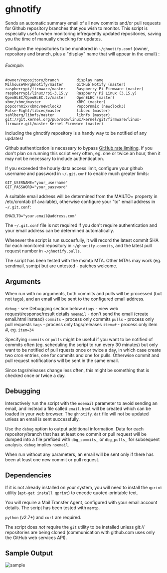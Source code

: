 ghnotify
========

Sends an automatic summary email of all new commits and/or pull requests for Github repository branches that you wish to monitor. This script is especially useful when monitoring infrequently updated repositories, saving you the time of manually checking for updates.

Configure the repositories to be monitored in `~/ghnotify.conf` (owner, repository and branch, plus a "display" name that will appear in the email) :

###### Example:
```
#owner/repository/branch        display name
MilhouseVH/ghnotify/master      GitHub Notify (master)
raspberrypi/firmware/master     Raspberry Pi Firmware (master)
raspberrypi/linux/rpi-3.15.y    Raspberry Pi Linux (3.15.y)
OpenELEC/OpenELEC.tv/master     OpenELEC (master)
xbmc/xbmc/master                XBMC (master)
popcornmix/xbmc/newclock3       Popcornmix (newclock3)
Pulse-Eight/libcec/master       libcec (master)
sahlberg/libnfs/master          libnfs (master)
git://git.kernel.org/pub/scm/linux/kernel/git/firmware/linux-firmware.git/master Kernel Firmware (master)
```

Including the ghnotify repository is a handy way to be notified of any updates!

Github authentication is necessary to bypass [GitHub rate limiting](https://developer.github.com/v3/rate_limit/). If you don't plan on running this script very often, eg. one or twice an hour, then it may not be necessary to include authentication.

If you exceeded the hourly data access limit, configure your github username and password in `~/.git.conf` to enable much greater limits:
```
GIT_USERNAME="your_username"
GIT_PASSWORD="your_password"
```

A suitable email address will be determined from the MAILTO= property in /etc/crontab (if available), otherwise configure your "to" email address in `~/.git.conf`:
```
EMAILTO="your.email@address.com"
```

The `~/.git.conf` file is not required if you don't require authentication and your email address can be determined automatically.

Whenever the script is run succesfully, it will record the latest commit SHA for each monitored repository in `~/ghnotify.commits`, and the latest pull request number in `~/ghnotify.pulls`.

The script has been tested with the msmtp MTA. Other MTAs may work (eg. sendmail, ssmtp) but are untested - patches welcome.

## Arguments

When run with no arguments, both commits and pulls will be processed (but not tags), and an email will be sent to the configured email address.

`debug` - see Debugging section below
`diags` - view web request/response/result details
`noemail` - don't send the email (create email.html instead)
`commits` - process only commits
`pulls` - process only pull requests
`tags` - process only tags/releases
`item=#` - process only item #, eg. `item=34`

Specifying `commits` or `pulls` might be useful if you want to be notified of commits often (eg. scheduling the script to run every 30 minutes) but only want to be notified of pull rquests once or twice a day, in which case create two cron entries, one for commits and one for pulls. Otherwise commit and pull request notifications will be sent in the same email.

Since tags/releases change less often, this might be something that is checked once or twice a day.

## Debugging

Interactively run the script with the `noemail` parameter to avoid sending an email, and instead a file called `email.html` will be created which can be loaded in your web browser. The `ghnotify.dat` file will not be updated unless an email is sent successfully.

Use the `debug` option to output additional information. Data for each repository/branch that has at least one commit or pull request will be dumped into a file prefixed with `dbg_commits_` or `dbg_pulls_` for subsequent analysis. `debug` implies `noemail`.

When run without any parameters, an email will be sent only if there has been at least one new commit or pull request.

## Dependencies

If it is not already installed on your system, you will need to install the `qprint` utility (`apt-get install qprint`) to encode quoted-printable text.

You will require a Mail Transfer Agent, configured with your email account details. The script has been tested with `msmtp`.

`python` (v2.7+) and `curl` are required.

The script does *not* require the `git` utility to be installed unless git:// repositories are being cloned (communication with github.com uses only the GitHub web services API).

## Sample Output

![sample](http://i.imgur.com/WyRt42F.png)

